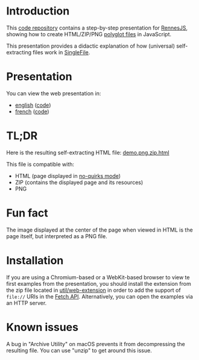 # Introduction

This [code repository](https://github.com/gildas-lormeau/Polyglot-HTML-ZIP-PNG/) contains a step-by-step presentation for [RennesJS](https://www.meetup.com/fr-FR/RennesJS), showing how to create HTML/ZIP/PNG [polyglot files](https://en.wikipedia.org/wiki/Polyglot_(computing)) in JavaScript.

This presentation provides a didactic explanation of how (universal) self-extracting files work in [SingleFile](https://github.com/gildas-lormeau/SingleFile).

# Presentation

You can view the web presentation in:
 - [english](https://gildas-lormeau.github.io/Polyglot-HTML-ZIP-PNG/en-EN/) ([code](https://github.com/gildas-lormeau/Polyglot-HTML-ZIP-PNG/tree/main/en-EN/dist/steps))
 - [french](https://gildas-lormeau.github.io/Polyglot-HTML-ZIP-PNG/fr-FR/) ([code](https://github.com/gildas-lormeau/Polyglot-HTML-ZIP-PNG/tree/main/fr-FR/dist/steps))

# TL;DR
 
Here is the resulting self-extracting HTML file: [demo.png.zip.html](https://github.com/gildas-lormeau/Polyglot-HTML-ZIP-PNG/raw/main/demo.png.zip.html)

This file is compatible with: 
 - HTML (page displayed in [no-quirks mode](https://dom.spec.whatwg.org/#concept-document-no-quirks))
 - ZIP (contains the displayed page and its resources)
 - PNG

# Fun fact

The image displayed at the center of the page when viewed in HTML is the page itself, but interpreted as a PNG file.

# Installation

If you are using a Chromium-based or a WebKit-based browser to view te first examples from the presentation, you should install the extension from the zip file located in [util/web-extension](https://github.com/gildas-lormeau/Polyglot-HTML-ZIP-PNG/tree/main/util/web-extension) in order to add the support of `file://` URIs in the [Fetch API](https://developer.mozilla.org/en-US/docs/Web/API/Fetch_API). Alternatively, you can open the examples via an HTTP server.

# Known issues

A bug in "Archive Utility" on macOS prevents it from decompressing the resulting file. You can use "unzip" to get around this issue.